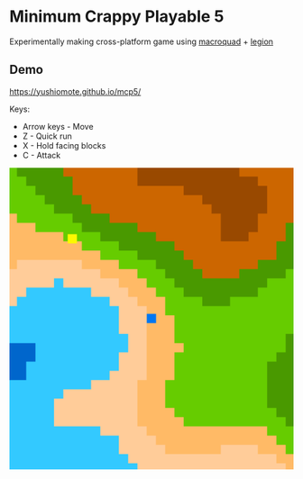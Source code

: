 # Minimum Crappy Playable 5

Experimentally making cross-platform game using
[macroquad](https://github.com/not-fl3/macroquad) + [legion](https://github.com/amethyst/legion)

## Demo

https://yushiomote.github.io/mcp5/

Keys:

- Arrow keys - Move
- Z - Quick run
- X - Hold facing blocks
- C - Attack

![](./assets/demo.png)
